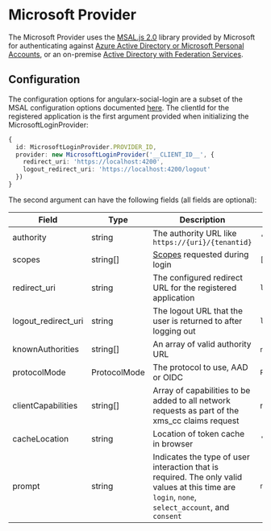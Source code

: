 # Microsoft Provider
The Microsoft Provider uses the [MSAL.js 2.0](https://github.com/AzureAD/microsoft-authentication-library-for-js/tree/dev/lib/msal-browser) library provided by Microsoft for authenticating against [Azure Active Directory or Microsoft Personal Accounts](https://docs.microsoft.com/en-us/azure/active-directory/develop/quickstart-register-app), or an on-premise [Active Directory with Federation Services](https://docs.microsoft.com/en-us/azure/active-directory/develop/msal-net-adfs-support).

## Configuration
The configuration options for angularx-social-login are a subset of the MSAL configuration options documented [here](https://github.com/AzureAD/microsoft-authentication-library-for-js/blob/dev/lib/msal-browser/docs/configuration.md).  The clientId for the registered application is the first argument provided when initializing the MicrosoftLoginProvider:

```typescript
{
  id: MicrosoftLoginProvider.PROVIDER_ID,
  provider: new MicrosoftLoginProvider('__CLIENT_ID__', {
    redirect_uri: 'https://localhost:4200',
    logout_redirect_uri: 'https://localhost:4200/logout'
  })
}
```

The second argument can have the following fields (all fields are optional):

|Field|Type|Description|Default Value|
|-|-|-|-|
|authority|string|The authority URL like `https://{uri}/{tenantid}`|`'https://login.microsoftonline.com/common/'`|
|scopes|string[]|[Scopes](https://docs.microsoft.com/en-us/azure/active-directory/develop/v2-permissions-and-consent#openid-connect-scopes) requested during login|`['openid', 'email', 'profile', 'User.Read']`|
|redirect_uri|string|The configured redirect URL for the registered application|`location.origin`|
|logout_redirect_uri|string|The logout URL that the user is returned to after logging out|`location.href`|
|knownAuthorities|string[]|An array of valid authority URL|`null` (all authorities are valid)|
|protocolMode|ProtocolMode|The protocol to use, AAD or OIDC|`ProtocolMode.AAD`|
|clientCapabilities|string[]|Array of capabilities to be added to all network requests as part of the xms_cc claims request|null|
|cacheLocation|string|Location of token cache in browser|`'sessionStorage'`|
|prompt|string|Indicates the type of user interaction that is required. The only valid values at this time are `login`, `none`, `select_account`, and `consent`|`none`
